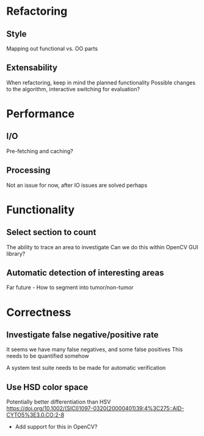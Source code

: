 # Refactoring

## Style
Mapping out functional vs. OO parts

## Extensability
When refactoring, keep in mind the planned functionality
Possible changes to the algorithm, interactive switching for evaluation?

# Performance

## I/O
Pre-fetching and caching?

## Processing
Not an issue for now, after IO issues are solved perhaps

# Functionality

## Select section to count
The ability to trace an area to investigate
Can we do this within OpenCV GUI library?

## Automatic detection of interesting areas
Far future - How to segment into tumor/non-tumor

# Correctness
## Investigate false negative/positive rate
It seems we have many false negatives, and some false positives
This needs to be quantified somehow

A system test suite needs to be made for automatic verification

## Use HSD color space
Potentially better differentiation than HSV
https://doi.org/10.1002/(SICI)1097-0320(20000401)39:4%3C275::AID-CYTO5%3E3.0.CO;2-8
- Add support for this in OpenCV?
